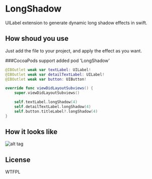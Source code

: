 # LongShadow
UILabel extension to generate dynamic long shadow effects in swift.

## How shoud you use
Just add the file to your project, and apply the effect as you want.

###CocoaPods support added
pod 'LongShadow'

```swift
@IBOutlet weak var textLabel: UILabel!
@IBOutlet weak var detailTextLabel: UILabel!
@IBOutlet weak var button: UIButton!

override func viewDidLayoutSubviews() {
    super.viewDidLayoutSubviews()

    self.textLabel.longShadow(4)
    self.detailTextLabel.longShadow(4)
    self.button.titleLabel?.longShadow(4)
}
```

## How it looks like
![alt tag](https://github.com/tib/LongShadow/blob/master/preview.png)

## License
WTFPL

